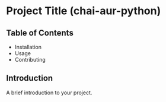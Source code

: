 
# Project Title (chai-aur-python)

## Table of Contents
- Installation
- Usage
- Contributing

## Introduction
A brief introduction to your project.
